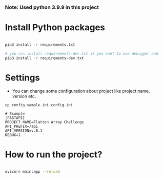 ### Note: Used python 3.9.9 in this project

# Install Python packages

```bash

pip3 install -r requirements.txt

# you can install requirements-dev.txt if you want to use debugger and some dev packages
pip3 install -r requirements-dev.txt

```

# Settings

- You can change some configuration about project like project name, version etc.

```
cp config-sample.ini config.ini

# Example
[FASTAPI]
PROJECT_NAME=Flatten Array Challenge
API_PREFIX=/api
API_VERSION=v.0.1
DEBUG=1
```


# How to run the project?

``` bash

uvicorn main:app --reload

```
